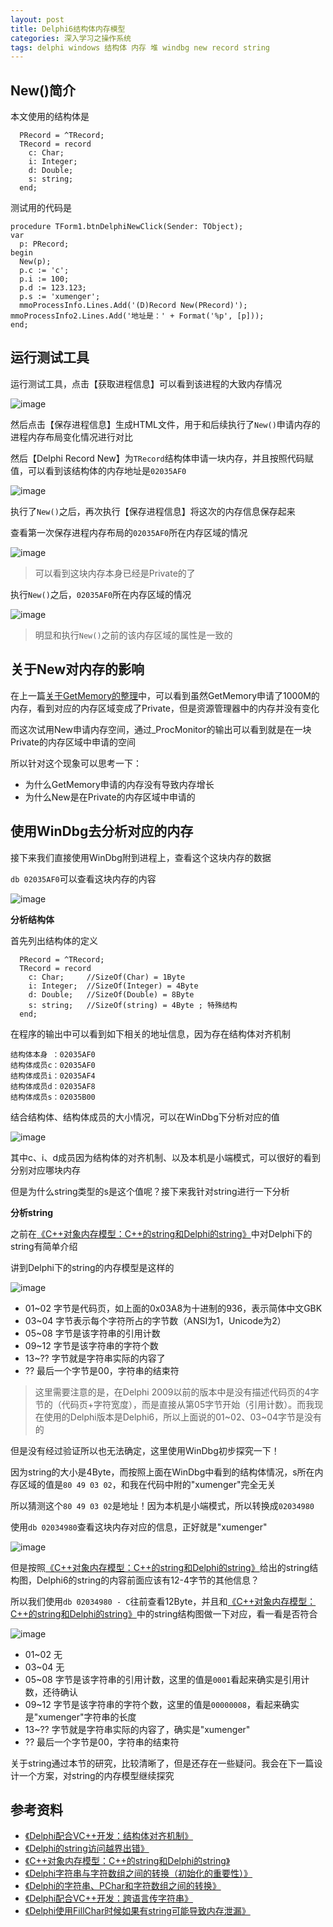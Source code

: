 ```yaml
---
layout: post
title: Delphi6结构体内存模型
categories: 深入学习之操作系统
tags: delphi windows 结构体 内存 堆 windbg new record string
---
```


## New()简介

本文使用的结构体是

```
  PRecord = ^TRecord;
  TRecord = record
    c: Char;
    i: Integer;
    d: Double;
    s: string;
  end;
```

测试用的代码是

```
procedure TForm1.btnDelphiNewClick(Sender: TObject);
var
  p: PRecord;
begin
  New(p);
  p.c := 'c';
  p.i := 100;
  p.d := 123.123;
  p.s := 'xumenger';
  mmoProcessInfo.Lines.Add('(D)Record New(PRecord)');    mmoProcessInfo2.Lines.Add('地址是：' + Format('%p', [p]));
end;
```

## 运行测试工具

运行测试工具，点击【获取进程信息】可以看到该进程的大致内存情况

![image](../media/image/2017-09-17/01.png)

然后点击【保存进程信息】生成HTML文件，用于和后续执行了`New()`申请内存的进程内存布局变化情况进行对比

然后【Delphi Record New】为`TRecord`结构体申请一块内存，并且按照代码赋值，可以看到该结构体的内存地址是`02035AF0`

![image](../media/image/2017-09-17/02.png)

执行了`New()`之后，再次执行【保存进程信息】将这次的内存信息保存起来

查看第一次保存进程内存布局的`02035AF0`所在内存区域的情况

![image](../media/image/2017-09-17/03.png)

>可以看到这块内存本身已经是Private的了

执行`New()`之后，`02035AF0`所在内存区域的情况

![image](../media/image/2017-09-17/04.png)

>明显和执行`New()`之前的该内存区域的属性是一致的

## 关于New对内存的影响

在上一篇[关于GetMemory的整理](http://www.xumenger.com/windbg-delphi-getmemory20170915/)中，可以看到虽然GetMemory申请了1000M的内存，看到对应的内存区域变成了Private，但是资源管理器中的内存并没有变化

而这次试用New申请内存空间，通过\_ProcMonitor的输出可以看到就是在一块Private的内存区域中申请的空间

所以针对这个现象可以思考一下：

* 为什么GetMemory申请的内存没有导致内存增长
* 为什么New是在Private的内存区域中申请的

## 使用WinDbg去分析对应的内存

接下来我们直接使用WinDbg附到进程上，查看这个这块内存的数据

`db 02035AF0`可以查看这块内存的内容

![image](../media/image/2017-09-17/05.png)

**分析结构体**

首先列出结构体的定义

```
  PRecord = ^TRecord;
  TRecord = record
    c: Char;     //SizeOf(Char) = 1Byte
    i: Integer;  //SizeOf(Integer) = 4Byte
    d: Double;   //SizeOf(Double) = 8Byte
    s: string;   //SizeOf(string) = 4Byte ; 特殊结构
  end;
```

在程序的输出中可以看到如下相关的地址信息，因为存在结构体对齐机制

```
结构体本身 ：02035AF0
结构体成员c：02035AF0
结构体成员i：02035AF4
结构体成员d：02035AF8
结构体成员s：02035B00
```

结合结构体、结构体成员的大小情况，可以在WinDbg下分析对应的值

![image](../media/image/2017-09-17/06.png)

其中c、i、d成员因为结构体的对齐机制、以及本机是小端模式，可以很好的看到分别对应哪块内存

但是为什么string类型的s是这个值呢？接下来我针对string进行一下分析

**分析string**

之前在[《C++对象内存模型：C++的string和Delphi的string》](http://www.xumenger.com/cpp-delphi-string-20161116/)中对Delphi下的string有简单介绍

讲到Delphi下的string的内存模型是这样的

![image](../media/image/2017-09-17/07.png)

* 01~02 字节是代码页，如上面的0x03A8为十进制的936，表示简体中文GBK
* 03~04 字节表示每个字符所占的字节数（ANSI为1，Unicode为2）
* 05~08 字节是该字符串的引用计数
* 09~12 字节是该字符串的字符个数
* 13~?? 字节就是字符串实际的内容了
* ?? 最后一个字节是00，字符串的结束符

>这里需要注意的是，在Delphi 2009以前的版本中是没有描述代码页的4字节的（代码页+字符宽度），而是直接从第05字节开始（引用计数）。而我现在使用的Delphi版本是Delphi6，所以上面说的01~02、03~04字节是没有的

但是没有经过验证所以也无法确定，这里使用WinDbg初步探究一下！

因为string的大小是4Byte，而按照上面在WinDbg中看到的结构体情况，s所在内存区域的值是`80 49 03 02`，和我在代码中附的"xumenger"完全无关

所以猜测这个`80 49 03 02`是地址！因为本机是小端模式，所以转换成`02034980`

使用`db 02034980`查看这块内存对应的信息，正好就是"xumenger"

![image](../media/image/2017-09-17/08.png)

但是按照[《C++对象内存模型：C++的string和Delphi的string》](http://www.xumenger.com/cpp-delphi-string-20161116/)给出的string结构图，Delphi6的string的内容前面应该有12-4字节的其他信息？

所以我们使用`db 02034980 - C`往前查看12Byte，并且和[《C++对象内存模型：C++的string和Delphi的string》](http://www.xumenger.com/cpp-delphi-string-20161116/)中的string结构图做一下对应，看一看是否符合

![image](../media/image/2017-09-17/09.png)

* 01~02 无
* 03~04 无
* 05~08 字节是该字符串的引用计数，这里的值是`0001`看起来确实是引用计数，还待确认
* 09~12 字节是该字符串的字符个数，这里的值是`00000008`，看起来确实是"xumenger"字符串的长度
* 13~?? 字节就是字符串实际的内容了，确实是"xumenger"
* ?? 最后一个字节是00，字符串的结束符

关于string通过本节的研究，比较清晰了，但是还存在一些疑问。我会在下一篇设计一个方案，对string的内存模型继续探究

## 参考资料

* [《Delphi配合VC++开发：结构体对齐机制》](http://www.xumenger.com/delphi-vc-dll-2-20160903/)
* [《Delphi的string访问越界出错》](http://www.xumenger.com/delphi-string-20170109/)
* [《C++对象内存模型：C++的string和Delphi的string》](http://www.xumenger.com/cpp-delphi-string-20161116/)
* [《Delphi字符串与字符数组之间的转换（初始化的重要性）》](http://www.xumenger.com/delphi-string-pchar-chararray-20150422-02/)
* [《Delphi的字符串、PChar和字符数组之间的转换》](http://www.xumenger.com/delphi-string-pchar-chararray-20150422-01/)
* [《Delphi配合VC++开发：跨语言传字符串》](http://www.xumenger.com/delphi-vc-dll-5-20160903/)
* [《Delphi使用FillChar时候如果有string可能导致内存泄漏》](http://www.xumenger.com/delphi-string-memory-20151118/)
